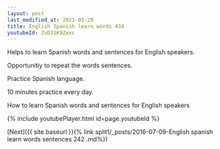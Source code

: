 ```yaml
---
layout: post
last_modified_at: 2021-03-29
title: English Spanish learn words 434 
youtubeId: ZvD31K9Zexc
---
```

 
 
Helps to learn Spanish words and sentences for English speakers.

Opportunitiy to repeat the words sentences. 

Practice Spanish language. 
 
10 minutes practice every day. 
 
How to learn Spanish words and sentences for English speakers 
 
{% include youtubePlayer.html id=page.youtubeId %}
 
 
[Next]({{ site.baseurl }}{% link  split1/_posts/2016-07-09-English spanish learn words sentences 242 .md%})
 
